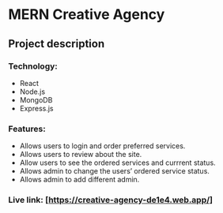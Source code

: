 # MERN Creative Agency

## Project description

### Technology: 
* React
* Node.js
* MongoDB
* Express.js

### Features:
* Allows users to login and order preferred services.
* Allows users to review about the site.
* Allow users to see the ordered services and currrent status.
* Allows admin to change the users’ ordered service status.
* Allows admin to add different admin.

### Live link: [https://creative-agency-de1e4.web.app/]
